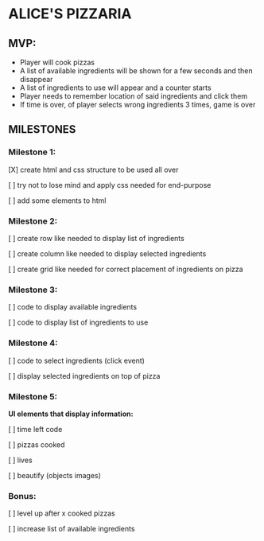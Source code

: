 # ALICE'S PIZZARIA

## MVP:


- Player will cook pizzas
- A list of available ingredients will be shown for a few seconds and then disappear
- A list of ingredients to use will appear and a counter starts
- Player needs to remember location of said ingredients and click them
- If time is over, of player selects wrong ingredients 3 times, game is over


## MILESTONES

### Milestone 1:


[X] create html and css structure to be used all over

[ ] try not to lose mind and apply css needed for end-purpose

[ ] add some elements to html


### Milestone 2:


[ ] create row like needed to display list of ingredients

[ ] create column like needed to display selected ingredients

[ ] create grid like needed for correct placement of ingredients on pizza


### Milestone 3:


[ ] code to display available ingredients

[ ] code to display list of ingredients to use


### Milestone 4:

[ ] code to select ingredients (click event)

[ ] display selected ingredients on top of pizza


### Milestone 5:


**UI elements that display information:**

[ ] time left code

[ ] pizzas cooked

[ ] lives

[ ] beautify (objects images)


### Bonus:


[ ] level up after x cooked pizzas

[ ] increase list of available ingredients